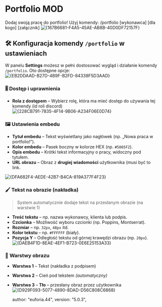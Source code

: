 # Portfolio MOD
Dodaj swoją pracę do portfolio! Użyj komendy: /portfolio [wykonawca] [dla kogo] [załącznik]
![{167B6681-F4A5-45AE-AB8B-40D0DF72157F}](https://github.com/user-attachments/assets/cc5aadfb-61ed-463b-8ec3-2dc8b7b47858)

## 🛠️ **Konfiguracja komendy `/portfolio` w ustawieniach**

W panelu **Settings** możesz w pełni dostosować wygląd i działanie komendy `/portfolio`. Oto dostępne opcje:
![{EB2DDAAD-B27D-4B9F-B2FD-84338F5D3AAD}](https://github.com/user-attachments/assets/ea632d2e-0bc3-4e47-93b8-91d158efd8d4)

### 🎚️ **Dostęp i uprawnienia**

* **Rola z dostępem** – Wybierz rolę, która ma mieć dostęp do używania tej komendy (id roli discord)
![{228CB791-7835-4F14-9B06-A234F06E0D74}](https://github.com/user-attachments/assets/bbac5699-bae3-4d6b-a519-3af95c57dd9c)


### 🖼️ **Ustawienia embedu**

* **Tytuł embedu** – Tekst wyświetlany jako nagłówek (np. „Nowa praca w portfolio!”).
* **Kolor embedu** – Pasek boczny w kolorze HEX (np. `#5865F2`).
* **Opis embedu** – Krótki tekst informacyjny o pracy, widoczny pod tytułem.
* **URL obrazu** – Obraz z **drugiej wiadomości** użytkownika (musi być to link.

![{DFA682F4-AEDE-42B7-B4CA-819A377F4F23}](https://github.com/user-attachments/assets/208f597a-77b7-4eb3-8bec-38cef26b8410)

### 🖌️ **Tekst na obrazie (nakładka)**

> System automatycznie dodaje tekst na przesłanym obrazie (na warstwie 1)

* **Treść tekstu** – np. nazwa wykonawcy, klienta lub podpis.
* **Czcionka** – Możliwość wyboru czcionki (np. Poppins, Montserrat).
* **Rozmiar** – np. `32px`, `48px` itd.
* **Kolor tekstu** – np. `#FFFFFF` (biały).
* **Pozycja Y** – Odległość tekstu od górnej krawędzi obrazu (np. `20px`).
  ![{DAEB4F1D-8EAE-4EF1-B723-0E6E25153A33}](https://github.com/user-attachments/assets/0594945e-c19f-4f38-9920-e3595982ee8e)


### 🧱 **Warstwy obrazu**

* **Warstwa 1** – Tekst (nakładka z podpisem)
* **Warstwa 2** – Cień pod tekstem *(automatyczny)*
* **Warstwa 3** – **Tło** – przesłany obraz przez użytkownika
![{D929F093-5077-4890-8DAD-D56C808C6868}](https://github.com/user-attachments/assets/711c59f2-942c-43a2-b850-380679658f5a)



  author: "euforia.44",
  version: "5.0.3",
